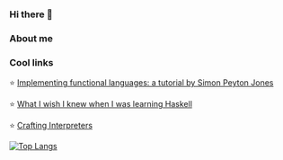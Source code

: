 ### Hi there 👋

### About me


### Cool links

⭐ [Implementing functional languages: a tutorial by Simon Peyton Jones](https://www.microsoft.com/en-us/research/publication/implementing-functional-languages-a-tutorial/)


⭐ [What I wish I knew when I was learning Haskell](https://smunix.github.io/dev.stephendiehl.com/hask/tutorial.pdf)

⭐ [Crafting Interpreters](https://craftinginterpreters.com/)

<a href="#">![Top Langs](https://github-readme-stats.vercel.app/api/top-langs/?username=MaciejWas&layout=compact&theme=tokyonight&langs_count=8&hide=Jupyter%20Notebook,css,html)</a>


<!--
**MaciejWas/MaciejWas** is a ✨ _special_ ✨ repository because its `README.md` (this file) appears on your GitHub profile.

Here are some ideas to get you started:

- 🔭 I’m currently working on ...
- 🌱 I’m currently learning ...
- 👯 I’m looking to collaborate on ...
- 🤔 I’m looking for help with ...
- 💬 Ask me about ...
- 📫 How to reach me: ...
- 😄 Pronouns: ...
- ⚡ Fun fact: ...
-->
